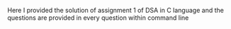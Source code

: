 Here I provided the solution of assignment 1 of DSA in C language and the questions are provided in every question within command line
